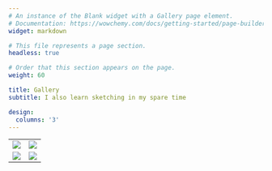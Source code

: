 ```yaml
---
# An instance of the Blank widget with a Gallery page element.
# Documentation: https://wowchemy.com/docs/getting-started/page-builder/
widget: markdown

# This file represents a page section.
headless: true

# Order that this section appears on the page.
weight: 60

title: Gallery
subtitle: I also learn sketching in my spare time

design:
  columns: '3'
---
```


<!-- {{< gallery album="demo" >}} -->

<table>
  <tr>
    <!-- First row, first column -->
    <td>
      <img src="../post/getting-started/featured.jpg">
    </td>
    <!-- First row, second column -->
    <td>
      <img src="../post/getting-started/featured.jpg">
    </td>
  </tr>
  <tr>
    <!-- Second row, first column -->
    <td>
      <img src="../post/getting-started/featured.jpg">
    </td>
    <!-- Second row, second column -->
    <td>
      <img src="../post/getting-started/featured.jpg">
    </td>
  </tr>
</table>
<!-- End of the table -->
